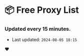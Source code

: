 # :package: Free Proxy List
### Updated every 15 minutes.

- Last updated: `2024-08-05 18:15`

:heart:
